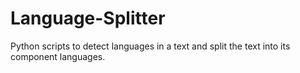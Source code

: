 # Language-Splitter
Python scripts to detect languages in a text and split the text into its component languages.
